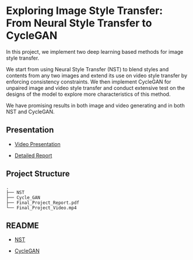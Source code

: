 # Exploring Image Style Transfer: From Neural Style Transfer to CycleGAN

In this project, we implement two deep learning based methods for image style transfer.

We start
from using Neural Style Transfer (NST) to blend styles and contents from any two images and extend
its use on video style transfer by enforcing consistency constraints. We then implement CycleGAN for
unpaired image and video style transfer and conduct extensive test on the designs of the model to explore
more characteristics of this method.

We have promising results in both image and video generating and
in both NST and CycleGAN.

## Presentation

* [Video Presentation](Final_Project_Video.mp4)

* [Detailed Report](Final_Project_Report.pdf)

## Project Structure

```
.
├── NST
├── Cycle_GAN
├── Final_Project_Report.pdf
└── Final_Project_Video.mp4
```

## README

* [NST](NST/NST_code/README.md)

* [CycleGAN](Cycle_GAN/README.md)
